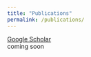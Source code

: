 ```yaml
---
title: "Publications"
permalink: /publications/
---
```



[Google Scholar](https://scholar.google.co.jp/citations?user=2ucfkxcAAAAJ&hl=ja)  
coming soon
